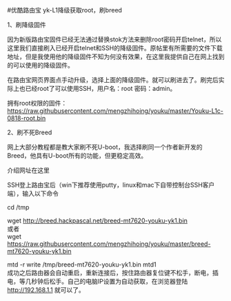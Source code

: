 #优酷路由宝 yk-L1降级获取root，刷breed


1、刷降级固件

因为新版路由宝固件已经无法通过替换stok方法来删除root密码开启telnet，所以这里我们直接刷入已经开启telnet和SSH的降级固件。原帖里有所需要的文件下载地址，但是我使用他的降级固件不知为何没有效果，在这里我提供自己在网上找到的可以使用的降级固件。

在路由宝网页界面点手动升级，选择上面的降级固件。就可以刷进去了。刷完后实际上也已经root了可以使用SSH，用户名：root 密码：admin。

拥有root权限的固件：https://raw.githubusercontent.com/mengzhihoing/youku/master/Youku-L1c-0818-root.bin

2、刷不死Breed

网上大部分教程都是教大家刷不死U-boot，我选择刷同一个作者新开发的Breed，他具有U-boot所有的功能，但更稳定高效。

介绍网址在这里

SSH登上路由宝后（win下推荐使用putty，linux和mac下自带控制台SSH客户端），输入以下命令

cd /tmp  

wget http://breed.hackpascal.net/breed-mt7620-youku-yk1.bin   
或者  
wget https://raw.githubusercontent.com/mengzhihoing/youku/master/breed-mt7620-youku-yk1.bin  
  
mtd -r write /tmp/breed-mt7620-youku-yk1.bin mtd1  
成功之后路由器会自动重启，重新连接后，按住路由器复位键不松手，断电，插电，等几秒钟后松手。自己的电脑IP设置为自动获取，在浏览器登陆  http://192.168.1.1  就可以了。

